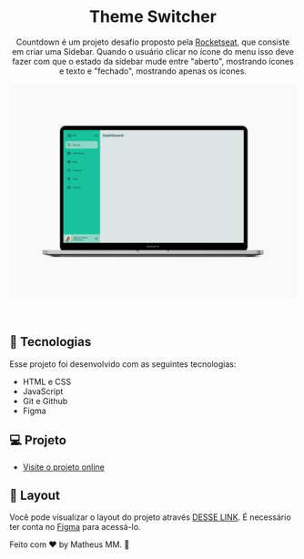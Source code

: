 <h1 align="center"> Theme Switcher </h1>

<p align="center">
Countdown é um projeto desafio proposto pela <a href="https://www.rocketseat.com.br/">Rocketseat</a>, que consiste em criar uma Sidebar. Quando o usuário clicar no ícone do menu isso deve fazer com que o estado da sidebar mude entre "aberto", mostrando ícones e texto e "fechado", mostrando apenas os ícones.<br/>
</p>
<p align="center">
  <img alt="License" src="./assets/preview.jpg">
</p>

<br>

## 🚀 Tecnologias

Esse projeto foi desenvolvido com as seguintes tecnologias:

- HTML e CSS
- JavaScript
- Git e Github
- Figma

## 💻 Projeto

- [Visite o projeto online](https://theusmm.github.io/sidebar/)

## 🔖 Layout

Você pode visualizar o layout do projeto através [DESSE LINK](https://www.figma.com/file/iOuqAlZvhAMkkfjCMFyc7Y/DD-%2F-Sidebar-Responsiva/duplicate). É necessário ter conta no [Figma](https://figma.com) para acessá-lo.

Feito com ♥ by Matheus MM. :wave: